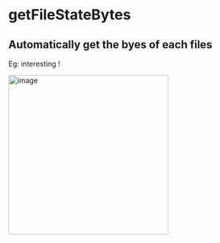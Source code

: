 # getFileStateBytes

## Automatically get the byes of each files

Eg: interesting !


<img width="317" alt="image" src="[https://github.com/huanhunmao/getFileStateBytes_vscodePlugin/assets/65914304/598261bb-9793-4f93-84ba-24729fbb35aa](https://github.com/huanhunmao/getFileStateBytes_vscodePlugin/blob/master/demo_process.gif)https://github.com/huanhunmao/getFileStateBytes_vscodePlugin/blob/master/demo_process.gif">
